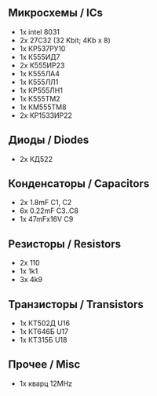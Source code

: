 ## Микросхемы / ICs

- 1x intel 8031
- 2x 27С32 (32 Kbit; 4Kb x 8)
- 1x КР537РУ10
- 1x К555ИД7
- 2x К555ИР23
- 1x К555ЛА4
- 1x К555ЛЛ1
- 1x КР555ЛН1
- 1x К555ТМ2
- 1x КМ555ТМ8
- 2x КР1533ИР22

## Диоды / Diodes

- 2x КД522

## Конденсаторы / Capacitors

- 2x 1.8mF C1, C2
- 6x 0.22mF C3..C8
- 1x 47mFx16V C9

## Резисторы / Resistors

- 2x 110
- 1x 1k1
- 3x 4k9

## Транзисторы / Transistors

- 1x КТ502Д U16
- 1x КТ646Б U17
- 1x КТ315Б U18

## Прочее / Misc

- 1x кварц 12MHz
